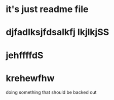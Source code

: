 # it's just readme file

# djfadlksjfdsalkfj lkjlkjSS

# jehffffdS

# krehewfhw

doing something that should be backed out
